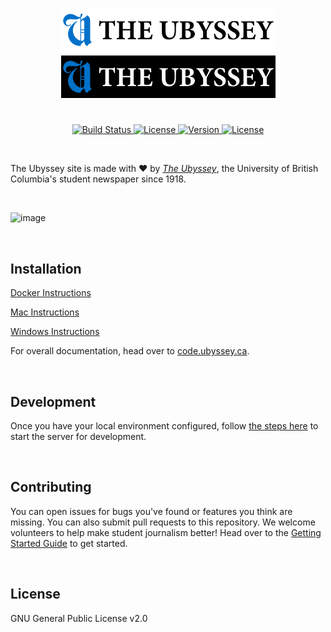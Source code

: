 <h1 align="center">
    <img width="343" src=".github/Ubyssey Logo Readme.svg#gh-light-mode-only" alt="Wagtail">
    <img width="343" src=".github/Ubyssey Logo Readme Inverse.svg#gh-dark-mode-only" alt="Wagtail">
</h1>
<p align="center">
    <br>
    <a href="https://github.com/ubyssey/ubyssey.ca/actions">
        <img src="https://img.shields.io/github/actions/workflow/status/ubyssey/ubyssey.ca/.github%2Fworkflows%2Frelease.yml" alt="Build Status" />
    </a>
    <a href="https://github.com/ubyssey/ubyssey.ca/actions">
        <img src="https://github.com/ubyssey/ubyssey.ca/actions/workflows/super-linter.yml/badge.svg" alt="License" />
    </a>
    <a href=https://github.com/ubyssey/ubyssey.ca/releases">
        <img src="https://img.shields.io/github/v/release/ubyssey/ubyssey.ca" alt="Version" />
    </a>
    <a href="https://opensource.org/license/gpl-2-0/">
        <img src="https://img.shields.io/github/license/ubyssey/ubyssey.ca" alt="License" />
    </a>
</p>

<br>

The Ubyssey site is made with :heart: by [_The Ubyssey_](https://www.ubyssey.ca/), the University of British Columbia's student newspaper since 1918.

<br>

![image](https://github.com/ubyssey/ubyssey.ca/assets/63443017/7a4b7a27-e120-44ce-a813-ac15de00b4d0)

<br>

## Installation

[Docker Instructions](https://code.ubyssey.ca/installation/docker.html)

[Mac Instructions](https://code.ubyssey.ca/installation/mac.html)

[Windows Instructions](https://code.ubyssey.ca/installation/windows.html)

For overall documentation, head over to [code.ubyssey.ca](https://code.ubyssey.ca).

<br>

## Development

Once you have your local environment configured, follow [the steps here](https://code.ubyssey.ca/installation/running-the-server) to start the server for development.

<br>

## Contributing

You can open issues for bugs you've found or features you think are missing. You can also submit pull requests to this repository. We welcome volunteers to help make student journalism better! Head over to the [Getting Started Guide](https://code.ubyssey.ca/getting-started) to get started. 

<br>

## License

GNU General Public License v2.0
